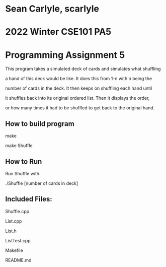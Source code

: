 # Sean Carlyle, scarlyle
# 2022 Winter CSE101 PA5

# Programming Assignment 5

This program takes a simulated deck of cards and simulates what shuffling

a hand of this deck would be like. It does this from 1-n with n being the

number of cards in the deck. It then keeps on shuffling each hand until

it shuffles back into its original ordered list. Then it displays the order,

or how many times it had to be shuffled to get back to the original hand.

## How to build program

make

make Shuffle

## How to Run

Run Shuffle with:

./Shuffle [number of cards in deck]

## Included Files:

Shuffle.cpp

List.cpp

List.h

ListTest.cpp

Makefile

README.md
